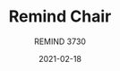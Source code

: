 ---
designer: "Eugeni Quitllet"
description: "Remind%20chair%20evoks%20the%20soft%2C%20sinuous%20curves%20of%20the%20wooden%20chairs%20of%20the%20late%2019th%20century%2C%20reinterpreted%20in%20an%20innovative%20key.%20This%20sensual%20and%20romantic%20design%20has%20a%20completely%20new%20feel%20about%20it.%20Made%20from%20a%20monoblock%20of%20injection-moulded%20polypropylene%2C%20the%20transpiring%20seat%20and%20backrest%20contribute%20to%20the%20chair%u2019s%20airy%2C%20lightweight%20appearance%2C%20as%20well%20as%20to%20its%20embracing%20comfort.%20The%20perforated%20backrest%20of%20Remind%20can%20be%20decorated%20with%20tiny%20colourful%20pixels%20made%20from%20polypropylene%2C%20so%20anyone%20can%20become%20an%20artist%20by%20creating%20infinite%20patterns.%0A%0AIn%20line%20with%20Pedrali%u2019s%20quest%20for%20environmental%20sustainability%2C%20Remind%20also%20comes%20in%20a%20%u201Crecycled%20grey%u201D%20version%20made%20entirely%20from%20recycled%20material%3A%2050%25%20from%20plastic%20material%20post-consumer%20waste%20and%2050%25%20from%20plastic%20material%20industrial%20waste."
image_primary: "img/Remind_3730_01_zoom.jpg"
image_secondary: "img/Remind_3730_02_zoom.jpg"
manufacturer: "Pedrali"
href: "https://www.pedrali.it/en/products/catalog/Chair-REMIND-3730/"
subtitle: "REMIND 3730"
tags: 
  - "Pedrali"
  - "Chairs"
title: "Remind Chair"
category: "Chairs"
slug: "/manufacturers/pedrali/chairs/eugeni-quitllet-remind-chair"
date: "2021-02-18"
---